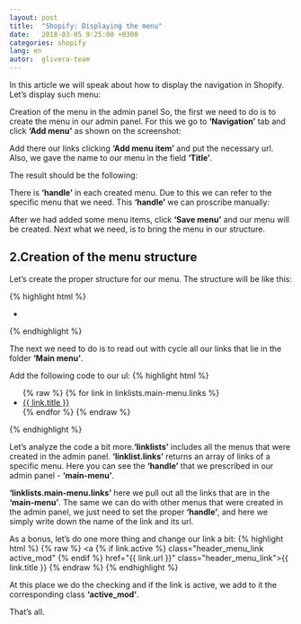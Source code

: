 ```yaml
---
layout: post
title:  "Shopify: Displaying the menu"
date:   2018-03-05 9:25:00 +0300
categories: shopify
lang: en
autor:  glivera-team
---
```


In this article we will speak about  how to display the navigation in Shopify. Let’s display such menu:
<img alt="" src="../../../../i/output-menu-1.jpg">

Creation of the menu in the admin panel 
So, the first we need to do is to create the menu in our admin panel. For this we go to <b>‘Navigation’</b> tab and click <b>‘Add menu’</b> as shown on the screenshot:
<img alt="" src="../../../../i/output-menu-2.jpg">

Add there our links clicking <b>‘Add menu item’</b> and put the necessary url. Also, we gave the name to our menu in the field <b>‘Title’</b>.

The result should be the following: 
<img alt="" src="../../../../i/output-menu-3.jpg">

There is <b>‘handle’</b> in each created menu. Due to this we can refer to the specific menu that we need. This <b>‘handle’</b> we can proscribe manually:
<img alt="" src="../../../../i/output-menu-4.jpg">

After we had added some menu items, click <b>‘Save menu’</b> and our menu will be created. Next what we need, is to bring the menu in our structure. 

## 2.Creation of the menu structure 
Let’s create the proper structure for our menu. The structure will be like this:

{% highlight html %}
<nav class="header_menu">
	<ul class="header_menu_list">
			<li class="header_menu_item">
				<a href="#" class="header_menu_link"></a>
			</li>
	</ul>
</nav>
{% endhighlight %}

The next we need to do is to read out with cycle all our links that lie in the folder <b>‘Main menu’</b>.

Add the following code to our ul:
{% highlight html %}
<ul class="header_menu_list">
	{% raw  %}
	{% for link in linklists.main-menu.links %}
		<li class="header_menu_item">
			<a href="{{ link.url }}" class="header_menu_link">{{ link.title }}</a>
		</li>
	{% endfor %}
	{% endraw %}
</ul>
{% endhighlight %}

Let’s analyze the code a bit more.<b>‘linklists’</b> includes all the menus that were created in the admin panel. <b>‘linklist.links’</b> returns an array of links of a specific menu. Here you can see the <b>‘handle’</b> that we prescribed in our admin panel - <b>‘main-menu’</b>.

<b>‘linklists.main-menu.links’</b> here we pull out all the links that are in the <b>‘main-menu’</b>. The same we can do with other menus that were created in the admin panel, we just need to set the proper <b>‘handle’</b>, and here we simply write down the name of the link and its url.

As a bonus, let’s do one more thing and change our link a bit: 
{% highlight html %}
{% raw %}
<a {% if link.active %} class="header_menu_link active_mod" {% endif %} href="{{ link.url }}" class="header_menu_link">{{ link.title }}</a>
{% endraw %}
{% endhighlight %}

At this place we do the checking and if the link is active, we add to it the corresponding class <b>‘active_mod’</b>.

That’s all.